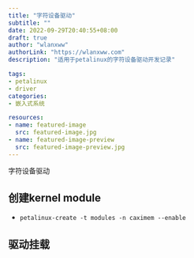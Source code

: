 ```yaml
---
title: "字符设备驱动"
subtitle: ""
date: 2022-09-29T20:40:55+08:00
draft: true
author: "wlanxww"
authorLink: "https://wlanxww.com"
description: "适用于petalinux的字符设备驱动开发记录"

tags:
- petalinux
- driver
categories:
- 嵌入式系统

resources:
- name: featured-image
  src: featured-image.jpg
- name: featured-image-preview
  src: featured-image-preview.jpg
---
```


字符设备驱动
<!--more-->

## 创建kernel module
* `petalinux-create -t modules -n caximem --enable`

## 驱动挂载
